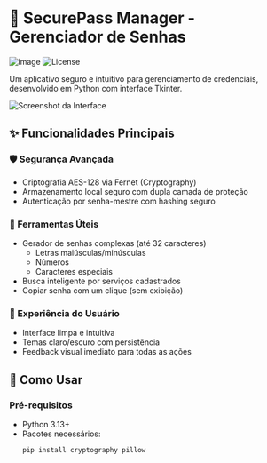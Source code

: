 # 🔐 SecurePass Manager - Gerenciador de Senhas

![image](https://github.com/user-attachments/assets/6118bd72-a7b1-4127-9ec6-a4b11a7f1500)
![License](https://img.shields.io/badge/license-MIT-green.svg)

Um aplicativo seguro e intuitivo para gerenciamento de credenciais, desenvolvido em Python com interface Tkinter.

![Screenshot da Interface](screenshot.png) <!-- Adicione uma screenshot real depois -->

## ✨ Funcionalidades Principais

### 🛡️ Segurança Avançada
- Criptografia AES-128 via Fernet (Cryptography)
- Armazenamento local seguro com dupla camada de proteção
- Autenticação por senha-mestre com hashing seguro

### 🔧 Ferramentas Úteis
- Gerador de senhas complexas (até 32 caracteres)
  - Letras maiúsculas/minúsculas
  - Números
  - Caracteres especiais
- Busca inteligente por serviços cadastrados
- Copiar senha com um clique (sem exibição)

### 🎨 Experiência do Usuário
- Interface limpa e intuitiva
- Temas claro/escuro com persistência
- Feedback visual imediato para todas as ações

## 🚀 Como Usar

### Pré-requisitos
- Python 3.13+
- Pacotes necessários:
  ```bash
  pip install cryptography pillow
